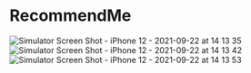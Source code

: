 # RecommendMe

![Simulator Screen Shot - iPhone 12 - 2021-09-22 at 14 13 35](https://user-images.githubusercontent.com/71091760/136574268-21834cff-b984-4c9d-a2a3-b7c353f1e143.png)
![Simulator Screen Shot - iPhone 12 - 2021-09-22 at 14 13 42](https://user-images.githubusercontent.com/71091760/136574280-95bdff28-e372-43b0-add1-6f39878c6d45.png)
![Simulator Screen Shot - iPhone 12 - 2021-09-22 at 14 13 53](https://user-images.githubusercontent.com/71091760/136574290-f7c1827c-db83-4962-a94c-0171d37e2a49.png)
